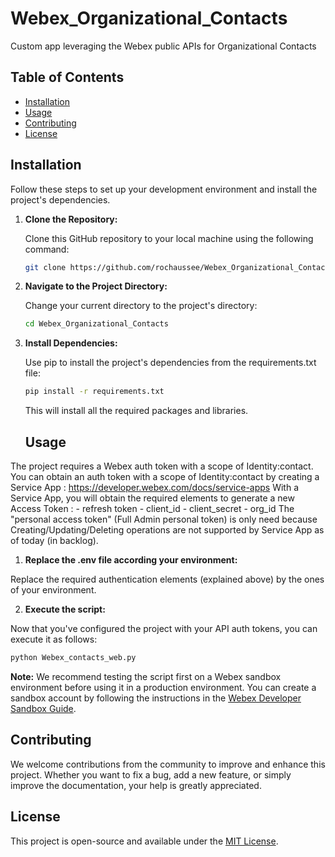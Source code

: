 # Webex_Organizational_Contacts
Custom app leveraging the Webex public APIs for Organizational Contacts

## Table of Contents

- [Installation](#installation)
- [Usage](#usage)
- [Contributing](#contributing)
- [License](#license)

## Installation

Follow these steps to set up your development environment and install the project's dependencies.

1. **Clone the Repository:**

   Clone this GitHub repository to your local machine using the following command:

   ```bash
   git clone https://github.com/rochaussee/Webex_Organizational_Contacts.git

2. **Navigate to the Project Directory:**
   
   Change your current directory to the project's directory:
   
   ```bash
   cd Webex_Organizational_Contacts

    ```
3. **Install Dependencies:**

    Use pip to install the project's dependencies from the requirements.txt file:
   
    ```bash
    pip install -r requirements.txt
    ```
    This will install all the required packages and libraries.

   ## Usage
   
  The project requires a Webex auth token with a scope of Identity:contact.
  You can obtain an auth token with a scope of Identity:contact by creating a Service App :
    https://developer.webex.com/docs/service-apps
  With a Service App, you will obtain the required elements to generate a new Access Token :
    - refresh token
    - client_id
    - client_secret
    - org_id
  The "personal access token" (Full Admin personal token) is only need because Creating/Updating/Deleting operations are not supported by Service App as of today (in backlog).

1. **Replace the .env file according your environment:**

 Replace the required authentication elements (explained above) by the ones of your environment.

2. **Execute the script:**
   
Now that you've configured the project with your API auth tokens, you can execute it as follows:
   ```bash
   python Webex_contacts_web.py
   ```

**Note:** We recommend testing the script first on a Webex sandbox environment before using it in a production environment. You can create a sandbox account by following the instructions in the [Webex Developer Sandbox Guide](https://developer.webex.com/docs/developer-sandbox-guide).

## Contributing

   We welcome contributions from the community to improve and enhance this project. Whether you want to fix a bug, add a new feature, or simply improve the documentation, your help is 
   greatly appreciated.

## License

   This project is open-source and available under the [MIT License](LICENSE.md).
